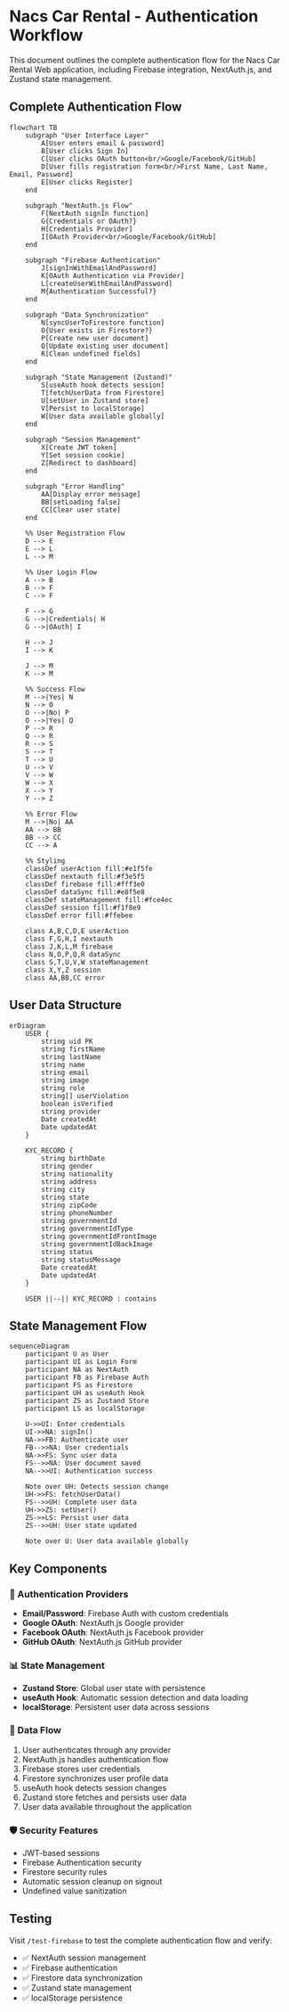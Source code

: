 # Nacs Car Rental - Authentication Workflow

This document outlines the complete authentication flow for the Nacs Car Rental Web application, including Firebase integration, NextAuth.js, and Zustand state management.

## Complete Authentication Flow

```mermaid
flowchart TB
    subgraph "User Interface Layer"
        A[User enters email & password]
        B[User clicks Sign In]
        C[User clicks OAuth button<br/>Google/Facebook/GitHub]
        D[User fills registration form<br/>First Name, Last Name, Email, Password]
        E[User clicks Register]
    end

    subgraph "NextAuth.js Flow"
        F[NextAuth signIn function]
        G{Credentials or OAuth?}
        H[Credentials Provider]
        I[OAuth Provider<br/>Google/Facebook/GitHub]
    end

    subgraph "Firebase Authentication"
        J[signInWithEmailAndPassword]
        K[OAuth Authentication via Provider]
        L[createUserWithEmailAndPassword]
        M{Authentication Successful?}
    end

    subgraph "Data Synchronization"
        N[syncUserToFirestore function]
        O{User exists in Firestore?}
        P[Create new user document]
        Q[Update existing user document]
        R[Clean undefined fields]
    end

    subgraph "State Management (Zustand)"
        S[useAuth hook detects session]
        T[fetchUserData from Firestore]
        U[setUser in Zustand store]
        V[Persist to localStorage]
        W[User data available globally]
    end

    subgraph "Session Management"
        X[Create JWT token]
        Y[Set session cookie]
        Z[Redirect to dashboard]
    end

    subgraph "Error Handling"
        AA[Display error message]
        BB[setLoading false]
        CC[Clear user state]
    end

    %% User Registration Flow
    D --> E
    E --> L
    L --> M

    %% User Login Flow
    A --> B
    B --> F
    C --> F

    F --> G
    G -->|Credentials| H
    G -->|OAuth| I

    H --> J
    I --> K

    J --> M
    K --> M

    %% Success Flow
    M -->|Yes| N
    N --> O
    O -->|No| P
    O -->|Yes| Q
    P --> R
    Q --> R
    R --> S
    S --> T
    T --> U
    U --> V
    V --> W
    W --> X
    X --> Y
    Y --> Z

    %% Error Flow
    M -->|No| AA
    AA --> BB
    BB --> CC
    CC --> A

    %% Styling
    classDef userAction fill:#e1f5fe
    classDef nextauth fill:#f3e5f5
    classDef firebase fill:#fff3e0
    classDef dataSync fill:#e8f5e8
    classDef stateManagement fill:#fce4ec
    classDef session fill:#f1f8e9
    classDef error fill:#ffebee

    class A,B,C,D,E userAction
    class F,G,H,I nextauth
    class J,K,L,M firebase
    class N,O,P,Q,R dataSync
    class S,T,U,V,W stateManagement
    class X,Y,Z session
    class AA,BB,CC error
```

## User Data Structure

```mermaid
erDiagram
    USER {
        string uid PK
        string firstName
        string lastName
        string name
        string email
        string image
        string role
        string[] userViolation
        boolean isVerified
        string provider
        Date createdAt
        Date updatedAt
    }

    KYC_RECORD {
        string birthDate
        string gender
        string nationality
        string address
        string city
        string state
        string zipCode
        string phoneNumber
        string governmentId
        string governmentIdType
        string governmentIdFrontImage
        string governmentIdBackImage
        string status
        string statusMessage
        Date createdAt
        Date updatedAt
    }

    USER ||--|| KYC_RECORD : contains
```

## State Management Flow

```mermaid
sequenceDiagram
    participant U as User
    participant UI as Login Form
    participant NA as NextAuth
    participant FB as Firebase Auth
    participant FS as Firestore
    participant UH as useAuth Hook
    participant ZS as Zustand Store
    participant LS as localStorage

    U->>UI: Enter credentials
    UI->>NA: signIn()
    NA->>FB: Authenticate user
    FB-->>NA: User credentials
    NA->>FS: Sync user data
    FS-->>NA: User document saved
    NA-->>UI: Authentication success

    Note over UH: Detects session change
    UH->>FS: fetchUserData()
    FS-->>UH: Complete user data
    UH->>ZS: setUser()
    ZS->>LS: Persist user data
    ZS-->>UH: User state updated

    Note over U: User data available globally
```

## Key Components

### 🔐 Authentication Providers

- **Email/Password**: Firebase Auth with custom credentials
- **Google OAuth**: NextAuth.js Google provider
- **Facebook OAuth**: NextAuth.js Facebook provider
- **GitHub OAuth**: NextAuth.js GitHub provider

### 📊 State Management

- **Zustand Store**: Global user state with persistence
- **useAuth Hook**: Automatic session detection and data loading
- **localStorage**: Persistent user data across sessions

### 🔄 Data Flow

1. User authenticates through any provider
2. NextAuth.js handles authentication flow
3. Firebase stores user credentials
4. Firestore synchronizes user profile data
5. useAuth hook detects session changes
6. Zustand store fetches and persists user data
7. User data available throughout the application

### 🛡️ Security Features

- JWT-based sessions
- Firebase Authentication security
- Firestore security rules
- Automatic session cleanup on signout
- Undefined value sanitization

## Testing

Visit `/test-firebase` to test the complete authentication flow and verify:

- ✅ NextAuth session management
- ✅ Firebase authentication
- ✅ Firestore data synchronization
- ✅ Zustand state management
- ✅ localStorage persistence
